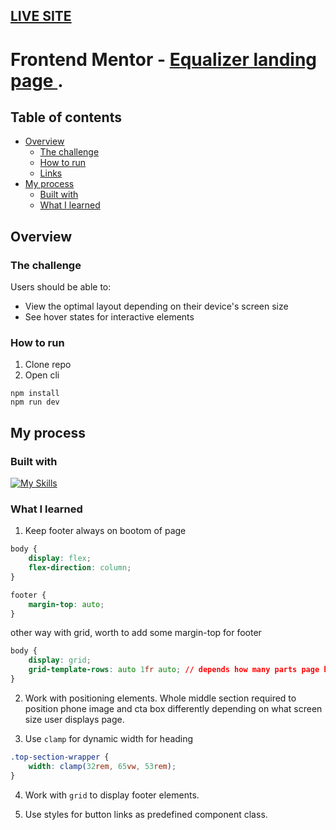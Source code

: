 ## [LIVE SITE](https://solracss.github.io/fem-equalizer-landing-page/)

# Frontend Mentor - [Equalizer landing page ](https://www.frontendmentor.io/challenges/equalizer-landing-page-7VJ4gp3DE).

## Table of contents

- [Overview](#overview)
  - [The challenge](#the-challenge)
  - [How to run](#screenshot)
  - [Links](#links)
- [My process](#my-process)
  - [Built with](#built-with)
  - [What I learned](#what-i-learned)

## Overview

### The challenge

Users should be able to:

- View the optimal layout depending on their device's screen size
- See hover states for interactive elements

### How to run

1. Clone repo
2. Open cli

```
npm install
npm run dev
```

## My process

### Built with

[![My Skills](https://skillicons.dev/icons?i=html,css,sass,vscode,vite)](https://skillicons.dev)

### What I learned

1. Keep footer always on bootom of page

```css
body {
	display: flex;
	flex-direction: column;
}

footer {
	margin-top: auto;
}
```

other way with grid, worth to add some margin-top for footer

```css
body {
	display: grid;
	grid-template-rows: auto 1fr auto; // depends how many parts page have
}
```

2. Work with positioning elements. Whole middle section required to position phone image and cta box differently depending on what screen size user displays page.

3. Use `clamp` for dynamic width for heading

```css
.top-section-wrapper {
	width: clamp(32rem, 65vw, 53rem);
}
```

4. Work with `grid` to display footer elements.

5. Use styles for button links as predefined component class.
